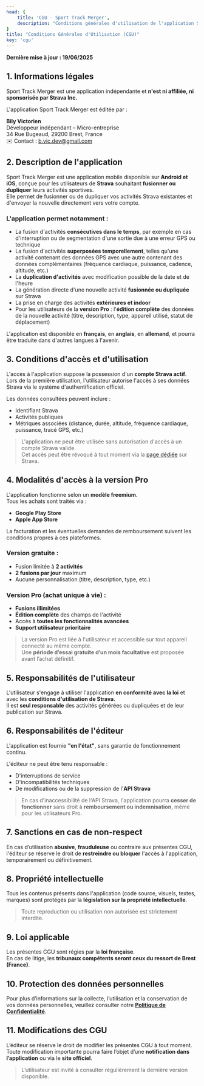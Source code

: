 ```yaml
---
head: {
    title: 'CGU - Sport Track Merger',
    description: "Conditions générales d'utilisation de l'application Sport Track Merger"
}
title: "Conditions Générales d'Utilisation (CGU)"
key: 'cgu'
---
```


**Dernière mise à jour : 19/06/2025**

## 1. Informations légales

Sport Track Merger est une application indépendante et **n'est ni affiliée, ni sponsorisée par Strava Inc.**

L'application Sport Track Merger est éditée par :

**Bily Victorien**  
Développeur indépendant – Micro-entreprise  
34 Rue Bugeaud, 29200 Brest, France  
✉️ Contact : [b.vic.dev@gmail.com](mailto:b.vic.dev@gmail.com)

## 2. Description de l'application

Sport Track Merger est une application mobile disponible sur **Android et iOS**, conçue pour les utilisateurs de **Strava** souhaitant **fusionner ou dupliquer** leurs activités sportives.  
Elle permet de fusionner ou de dupliquer vos activités Strava existantes et d'envoyer la nouvelle directement vers votre compte.

### L'application permet notamment :

- La fusion d'activités **consécutives dans le temps**, par exemple en cas d'interruption ou de segmentation d'une sortie due à une erreur GPS ou technique
- La fusion d'activités **superposées temporellement**, telles qu'une activité contenant des données GPS avec une autre contenant des données complémentaires (fréquence cardiaque, puissance, cadence, altitude, etc.)
- La **duplication d'activités** avec modification possible de la date et de l'heure
- La génération directe d'une nouvelle activité **fusionnée ou dupliquée** sur Strava
- La prise en charge des activités **extérieures et indoor**
- Pour les utilisateurs de la **version Pro** : l'**édition complète** des données de la nouvelle activité (titre, description, type, appareil utilisé, statut de déplacement)

L'application est disponible en **français**, en **anglais**, en **allemand**, et pourra être traduite dans d'autres langues à l'avenir.

## 3. Conditions d'accès et d'utilisation

L'accès à l'application suppose la possession d'un **compte Strava actif**.  
Lors de la première utilisation, l'utilisateur autorise l'accès à ses données Strava via le système d'authentification officiel.

Les données consultées peuvent inclure :

- Identifiant Strava
- Activités publiques
- Métriques associées (distance, durée, altitude, fréquence cardiaque, puissance, tracé GPS, etc.)

> L'application ne peut être utilisée sans autorisation d'accès à un compte Strava valide.  
> Cet accès peut être révoqué à tout moment via la [page dédiée](https://www.strava.com/settings/apps) sur Strava.

## 4. Modalités d'accès à la version Pro

L'application fonctionne selon un **modèle freemium**.  
Tous les achats sont traités via :

- **Google Play Store**
- **Apple App Store**

La facturation et les éventuelles demandes de remboursement suivent les conditions propres à ces plateformes.

### Version gratuite :

- Fusion limitée à **2 activités**
- **2 fusions par jour** maximum
- Aucune personnalisation (titre, description, type, etc.)

### Version Pro (achat unique à vie) :

- **Fusions illimitées**
- **Édition complète** des champs de l'activité
- Accès à **toutes les fonctionnalités avancées**
- **Support utilisateur prioritaire**

> La version Pro est liée à l'utilisateur et accessible sur tout appareil connecté au même compte.  
> Une **période d’essai gratuite d’un mois facultative** est proposée avant l’achat définitif.

## 5. Responsabilités de l'utilisateur

L'utilisateur s'engage à utiliser l'application **en conformité avec la loi** et avec les **conditions d'utilisation de Strava**.  
Il est **seul responsable** des activités générées ou dupliquées et de leur publication sur Strava.

## 6. Responsabilités de l'éditeur

L'application est fournie **"en l'état"**, sans garantie de fonctionnement continu.

L'éditeur ne peut être tenu responsable :

- D'interruptions de service
- D'incompatibilités techniques
- De modifications ou de la suppression de l'**API Strava**

> En cas d'inaccessibilité de l'API Strava, l'application pourra **cesser de fonctionner** sans droit à **remboursement ou indemnisation**, même pour les utilisateurs Pro.

## 7. Sanctions en cas de non-respect

En cas d’utilisation **abusive**, **frauduleuse** ou contraire aux présentes CGU, l'éditeur se réserve le droit de **restreindre ou bloquer** l'accès à l'application, temporairement ou définitivement.

## 8. Propriété intellectuelle

Tous les contenus présents dans l'application (code source, visuels, textes, marques) sont protégés par la **législation sur la propriété intellectuelle**.

> Toute reproduction ou utilisation non autorisée est strictement interdite.

## 9. Loi applicable

Les présentes CGU sont régies par la **loi française**.  
En cas de litige, les **tribunaux compétents seront ceux du ressort de Brest (France)**.

## 10. Protection des données personnelles

Pour plus d’informations sur la collecte, l’utilisation et la conservation de vos données personnelles, veuillez consulter notre **[Politique de Confidentialité](#)**.

## 11. Modifications des CGU

L’éditeur se réserve le droit de modifier les présentes CGU à tout moment.  
Toute modification importante pourra faire l’objet d’une **notification dans l’application** ou via le **site officiel**.

> L’utilisateur est invité à consulter régulièrement la dernière version disponible.
